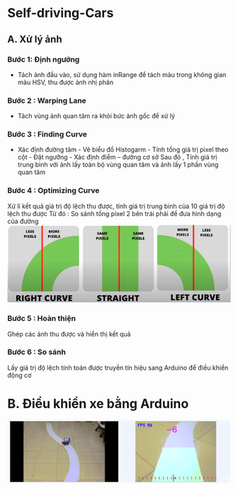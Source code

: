 # Self-driving-Cars
## A.	Xử lý ảnh 
### Bước 1: Định ngưỡng
- Tách ảnh đầu vào, sử dụng hàm inRange để tách màu trong không gian màu HSV, thu được ảnh nhị phân
### Bước 2 : Warping Lane
- Tách vùng ảnh quan tâm ra khỏi bức ảnh gốc để xử lý
### Bước 3 : Finding Curve
- Xác định đường tâm
	  - Vẽ biểu đồ Histogarm
	  - Tính tổng giá trị pixel theo cột
	  -  Đặt ngưỡng 
	  - Xác định điểm – đường cơ sở
  Sau đó , Tính giá trị trung bình với ảnh lấy toàn bộ vùng quan tâm và ảnh lấy 1 phần vùng quan tâm
### Bước 4 : Optimizing Curve
Xử lí kết quả giá trị độ lệch thu được, tính giá trị trung bình của 10 giá trị độ lệch thu được
Từ đó : So sánh tổng pixel 2 bên trái phải để đưa hình dạng của đường
![image](https://github.com/LongCao-HUST/Self-driving-Cars/blob/41114e7ae4e78cc6149539e8412a136a1f526629/minhhoa.png)
### Bước 5 : Hoàn thiện
Ghép các ảnh thu được và hiển thị kết quả
### Bước 6 : So sánh
Lấy giá trị độ lệch tính toán được truyền tín hiệu sang Arduino để điều khiển động cơ

# B. Điều khiển xe bằng Arduino
![image](https://github.com/LongCao-HUST/Self-driving-Cars/blob/41114e7ae4e78cc6149539e8412a136a1f526629/resulft%20control.png)

 
